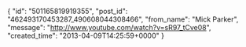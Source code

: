  {
   "id": "501165819919355",
   "post_id": "462493170453287_490608044308466",
   "from_name": "Mick Parker",
   "message": "http://www.youtube.com/watch?v=sR97_tCve08",
   "created_time": "2013-04-09T14:25:59+0000"
 }
